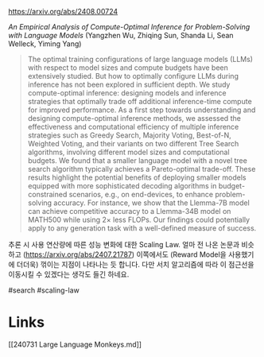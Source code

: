 https://arxiv.org/abs/2408.00724

*An Empirical Analysis of Compute-Optimal Inference for Problem-Solving with Language Models* (Yangzhen Wu, Zhiqing Sun, Shanda Li, Sean Welleck, Yiming Yang)

> The optimal training configurations of large language models (LLMs) with respect to model sizes and compute budgets have been extensively studied. But how to optimally configure LLMs during inference has not been explored in sufficient depth. We study compute-optimal inference: designing models and inference strategies that optimally trade off additional inference-time compute for improved performance. As a first step towards understanding and designing compute-optimal inference methods, we assessed the effectiveness and computational efficiency of multiple inference strategies such as Greedy Search, Majority Voting, Best-of-N, Weighted Voting, and their variants on two different Tree Search algorithms, involving different model sizes and computational budgets. We found that a smaller language model with a novel tree search algorithm typically achieves a Pareto-optimal trade-off. These results highlight the potential benefits of deploying smaller models equipped with more sophisticated decoding algorithms in budget-constrained scenarios, e.g., on end-devices, to enhance problem-solving accuracy. For instance, we show that the Llemma-7B model can achieve competitive accuracy to a Llemma-34B model on MATH500 while using $2\times$ less FLOPs. Our findings could potentially apply to any generation task with a well-defined measure of success.

추론 시 사용 연산량에 따른 성능 변화에 대한 Scaling Law. 얼마 전 나온 논문과 비슷하고 (https://arxiv.org/abs/2407.21787) 이쪽에서도 (Reward Model을 사용했기에 더더욱) 꺾이는 지점이 나타나는 듯 합니다. 다만 서치 알고리즘에 따라 이 점근선을 이동시킬 수 있겠다는 생각도 들긴 하네요.

#search #scaling-law

# Links

[[240731 Large Language Monkeys.md]]